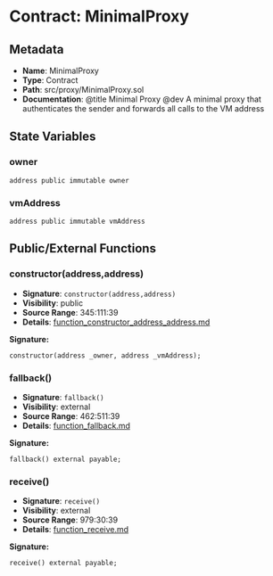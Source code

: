 # Contract: MinimalProxy

## Metadata

- **Name**: MinimalProxy
- **Type**: Contract
- **Path**: src/proxy/MinimalProxy.sol
- **Documentation**:  @title Minimal Proxy
   @dev A minimal proxy that authenticates the sender and forwards all calls to the VM address

## State Variables

### owner

```solidity
address public immutable owner
```

### vmAddress

```solidity
address public immutable vmAddress
```

## Public/External Functions

### constructor(address,address)

- **Signature**: `constructor(address,address)`
- **Visibility**: public
- **Source Range**: 345:111:39
- **Details**: [function_constructor_address_address.md](./function_constructor_address_address.md)

**Signature:**
```solidity
constructor(address _owner, address _vmAddress);
```

### fallback()

- **Signature**: `fallback()`
- **Visibility**: external
- **Source Range**: 462:511:39
- **Details**: [function_fallback.md](./function_fallback.md)

**Signature:**
```solidity
fallback() external payable;
```

### receive()

- **Signature**: `receive()`
- **Visibility**: external
- **Source Range**: 979:30:39
- **Details**: [function_receive.md](./function_receive.md)

**Signature:**
```solidity
receive() external payable;
```
